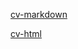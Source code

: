 [cv-markdown](https://DaryaUX.github.io/rsschool-cv/cv)

[cv-html](https://DaryaUX.github.io/rsschool-cv/)
